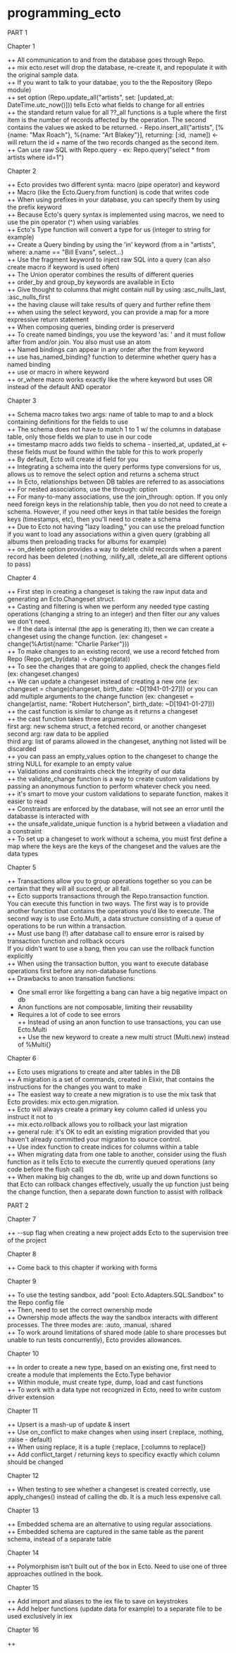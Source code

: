 # programming_ecto  
  
PART 1  
  
Chapter 1  
  
++ All communication to and from the database goes through Repo.  
++ mix ecto.reset will drop the database, re-create it, and repopulate it with the original sample data.  
++ If you want to talk to your databae, you to the the Repository (Repo module)  
++ set option (Repo.update_all("artists", set: [updated_at: DateTime.utc_now()])) tells Ecto what fields to change for all entries  
++ the standard return value for all ??\_all functions is a tuple where the first item is the number of records affected by the operation. The second contains the values we asked to be returned. - Repo.insert_all("artists", [%{name: "Max Roach"}, %{name: "Art Blakey"}], returning: [:id, :name]) <- will return the id + name of the two records changed as the second item.  
++ Can use raw SQL with Repo.query - ex: Repo.query("select \* from artists where id=1")

Chapter 2

++ Ecto provides two different synta: macro (pipe operator) and keyword  
++ Macro (like the Ecto.Query.from function) is code that writes code  
++ When using prefixes in your database, you can specify them by using the prefix keyword  
++ Because Ecto's query syntax is implemented using macros, we need to use the pin operator (^) when using variables  
++ Ecto's Type function will convert a type for us (integer to string for example)  
++ Create a Query binding by using the 'in' keyword (from a in "artists", where: a.name == "Bill Evans", select...)  
++ Use the fragment keyword to inject raw SQL into a query (can also create macro if keyword is used often)  
++ The Union operator combines the results of different queries  
++ order_by and group_by keywords are available in Ecto  
++ Give thought to columns that might contain null by using :asc_nulls_last, :asc_nulls_first  
++ the having clause will take results of query and further refine them  
++ when using the select keyword, you can provide a map for a more expressive return statement  
++ When composing queries, binding order is preserverd  
++ To create named bindings, you use the keyword 'as: ' and it must follow after from and/or join. You also must use an atom  
++ Named bindings can appear in any order after the from keyword  
++ use has_named_binding? function to determine whether query has a named binding  
++ use or macro in where keyword  
++ or_where macro works exactly like the where keyword but uses OR instead of the default AND operator

Chapter 3

++ Schema macro takes two args: name of table to map to and a block containing definitions for the fields to use  
++ The schema does not have to match 1 to 1 w/ the columns in database table, only those fields we plan to use in our code  
++ timestamp macro adds two fields to schema - inserted_at, updated_at <- these fields must be found within the table for this to work properly  
++ By default, Ecto will create id field for you  
++ Integrating a schema into the query performs type conversions for us, allows us to remove the select option and returns a schema struct  
++ In Ecto, relationships between DB tables are referred to as associations  
++ For nested associations, use the through: option  
++ For many-to-many associations, use the join_through: option. If you only need foreign keys in the relationship table, then you do not need to create a schema. However, if you need other keys in that table besides the foreign keys (timestamps, etc), then you'll need to create a schema  
++ Due to Ecto not having "lazy loading," you can use the preload function if you want to load any associations within a given query (grabbing all albums then preloading tracks for albums for example)  
++ on_delete option provides a way to delete child records when a parent record has been deleted (:nothing, :nilify_all, :delete_all are different options to pass)

Chapter 4

++ First step in creating a changeset is taking the raw input data and generating an Ecto.Changeset struct.  
++ Casting and filtering is when we perform any needed type casting operations (changing a string to an integer) and then filter our any values we don't need.  
++ If the data is internal (the app is generating it), then we can create a changeset using the change function. (ex: changeset = change(%Artist{name: "Charlie Parker"}))  
++ To make changes to an existing record, we use a record fetched from Repo (Repo.get_by(data) -> change(data))  
++ To see the changes that are going to applied, check the changes field (ex: changeset.changes)  
++ We can update a changeset instead of creating a new one (ex: changeset = change(changeset, birth_date: ~D[1941-01-27])) or you can add multiple arguments to the change function (ex: changeset = change(artist, name: "Robert Hutcherson",
birth_date: ~D[1941-01-27]))  
++ the cast function is similar to change as it returns a changeset  
++ the cast function takes three arguments  
first arg: new schema struct, a fetched record, or another changeset  
second arg: raw data to be applied  
third arg: list of params allowed in the changeset, anything not listed will be discarded  
++ you can pass an empty_values option to the changeset to change the string NULL for example to an empty value  
++ Validations and constraints check the integrity of our data  
++ the validate_change function is a way to create custom validations by passing an anonymous function to perform whatever check you need.  
++ it's smart to move your custom validations to separate function, makes it easier to read  
++ Constraints are enforced by the database, will not see an error until the databasse is interacted with  
++ the unsafe_validate_unique function is a hybrid between a vliadation and a constraint  
++ To set up a changeset to work without a schema, you must first define a map where the keys are the keys of the changeset and the values are the data types

Chapter 5

++ Transactions allow you to group operations together so you can be certain that they will all succeed, or all fail.  
++ Ecto supports transactions through the Repo.transaction function.  
You can execute this function in two ways. The first way is to provide another function that contains the operations you’d like to execute. The second way is to use Ecto.Multi, a data structure consisting of a queue of operations to be run within a transaction.  
++ Must use bang (!) after database call to ensure error is raised by transaction function and rollback occurs  
If you didn't want to use a bang, then you can use the rollback function explicitly  
++ When using the transaction button, you want to execute database operations first before any non-database functions  
++ Drawbacks to anon transation functions:  
+ One small error like forgetting a bang can have a big negative impact on db   
+ Anon functions are not composable, limiting their reusability  
+ Requires a lot of code to see errors  
++ Instead of using an anon function to use transactions, you can use Ecto.Multi  
++ Use the new keyword to create a new multi struct (Multi.new) instead of %Multi{}  
  
Chapter 6  
  
++ Ecto uses migrations to create and alter tables in the DB  
++ A migration is a set of commands, created in Elixir, that contains the instructions for the changes you want to make  
++ The easiest way to create a new migration is to use the mix task that Ecto provides: mix ecto.gen.migration.  
++ Ecto will always create a primary key column called id unless you instruct it not to  
++ mix.ecto.rollback allows you to rollback your last migration  
++ general rule: it's OK to edit an existing migration provided that you haven't already committed your migration to source control.  
++ Use index function to create indices for columns within a table  
++ When migrating data from one table to another, consider using the flush function as it tells Ecto to execute the currently queued operations (any code before the flush call)  
++ When making big changes to the db, write up and down functions so that Ecto can rollback changes effectively, usually the up function just being the change  function, then a separate down function to assist with rollback  
  
PART 2  
  
Chapter 7  
  
++ --sup flag when creating a new project adds Ecto to the supervision tree of the project  
  
Chapter 8  
  
++ Come back to this chapter if working with forms  
  
Chapter 9  
  
++ To use the testing sandbox, add "pool: Ecto.Adapters.SQL.Sandbox" to the Repo config file  
++ Then, need to set the correct ownership mode  
++ Ownership mode affects the way the sandbox interacts with different processes. The three modes are: :auto, :manual, :shared  
++ To work around limitations of shared mode (able to share processes but unable to run tests concurrently), Ecto provides allowances.  
  
Chapter 10  
  
++ In order to create a new type, based on an existing one, first need to create a module that implements the Ecto.Type behavior  
++ Within module, must create type, dump, load and cast functions  
++ To work with a data type not recognized in Ecto, need to write custom driver extension  
  
Chapter 11  
  
++ Upsert is a mash-up of update & insert  
++ Use on_conflict to make changes when using insert (:replace, :nothing, :raise - default)  
++ When using replace, it is a tuple {:replace, [:columns to replace]}  
++ Add conflict_target / returning keys to specificy exactly which column should be changed  
  
Chapter 12  
  
++ When testing to see whether a changeset is created correctly, use apply_changes() instead of calling the db. It is a much less expensive call.  
  
Chapter 13  
  
++ Embedded schema are an alternative to using regular associations.  
++ Embedded schema are captured in the same table as the parent schema, instead of a separate table  
  
Chapter 14  
  
++ Polymorphism isn't built out of the box in Ecto. Need to use one of three approaches outlined in the book.  
  
Chapter 15  
  
++ Add import and aliases to the iex file to save on keystrokes  
++ Add helper functions (update data for example) to a separate file to be used exclusively in iex  
  
Chapter 16  
  
++ 
